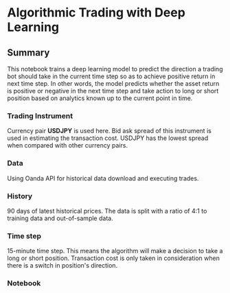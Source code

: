 # Algorithmic Trading with Deep Learning

## Summary
This notebook trains a deep learning model to predict the direction a trading bot should take in the current time step so as to achieve positive return in next time step.  In other words, the model predicts whether the asset return is positive or negative in the next time step and take action to long or short position based on analytics known up to the current point in time.

### Trading Instrument
Currency pair **USDJPY** is used here.  Bid ask spread of this instrument is used in estimating the transaction cost.  USDJPY has the lowest spread when compared with other currency pairs.

### Data
Using Oanda API for historical data download and executing trades.

### History
90 days of latest historical prices.  The data is split with a ratio of 4:1 to training data and out-of-sample data.

### Time step
15-minute time step.  This means the algorithm will make a decision to take a long or short position.  Transaction cost is only taken in consideration when there is a switch in position's direction.

### Notebook
